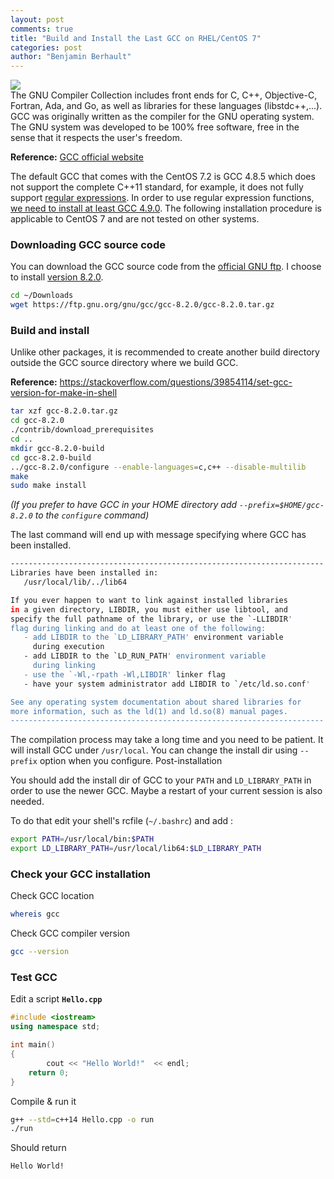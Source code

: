 ```yaml
---
layout: post
comments: true
title: "Build and Install the Last GCC on RHEL/CentOS 7"
categories: post
author: "Benjamin Berhault"
---
```


<div class="row">
  <div class="col grid s12 m6 l3">
    <img src="{{ '/images/gcc.png' | relative_url }}" class="responsive-img">
  </div>
  <div class="col grid s12 m6 l9 ">
    The GNU Compiler Collection includes front ends for C, C++, Objective-C, Fortran, Ada, and Go, as well as libraries for these languages (libstdc++,...). GCC was originally written as the compiler for the GNU operating system. The GNU system was developed to be 100% free software, free in the sense that it respects the user's freedom.
  </div>
</div>

<b>Reference:</b> [GCC official website](https://www.gnu.org/software/gcc/)


The default GCC that comes with the CentOS 7.2 is GCC 4.8.5 which does not support the complete C++11 standard, for example, it does not fully support [regular expressions](http://en.cppreference.com/w/cpp/regex). In order to use regular expression functions, [we need to install at least GCC 4.9.0](https://stackoverflow.com/a/8061172/6064933). The following installation procedure is applicable to CentOS 7 and are not tested on other systems.

<h3>Downloading GCC source code</h3>

You can download the GCC source code from the [official GNU ftp](https://ftp.gnu.org/gnu/gcc/). I choose to install [version 8.2.0](https://ftp.gnu.org/gnu/gcc/gcc-8.2.0/).

```bash
cd ~/Downloads
wget https://ftp.gnu.org/gnu/gcc/gcc-8.2.0/gcc-8.2.0.tar.gz
```

<h3>Build and install</h3>

Unlike other packages, it is recommended to create another build directory outside the GCC source directory where we build GCC.

<b>Reference:</b> https://stackoverflow.com/questions/39854114/set-gcc-version-for-make-in-shell
```bash
tar xzf gcc-8.2.0.tar.gz
cd gcc-8.2.0
./contrib/download_prerequisites
cd ..
mkdir gcc-8.2.0-build
cd gcc-8.2.0-build
../gcc-8.2.0/configure --enable-languages=c,c++ --disable-multilib
make
sudo make install
```

<i>(If you prefer to have GCC in your HOME directory add `--prefix=$HOME/gcc-8.2.0` to the `configure` command)</i>

The last command will end up with message specifying where GCC has been installed. 
```bash
----------------------------------------------------------------------
Libraries have been installed in:
   /usr/local/lib/../lib64

If you ever happen to want to link against installed libraries
in a given directory, LIBDIR, you must either use libtool, and
specify the full pathname of the library, or use the `-LLIBDIR'
flag during linking and do at least one of the following:
   - add LIBDIR to the `LD_LIBRARY_PATH' environment variable
     during execution
   - add LIBDIR to the `LD_RUN_PATH' environment variable
     during linking
   - use the `-Wl,-rpath -Wl,LIBDIR' linker flag
   - have your system administrator add LIBDIR to `/etc/ld.so.conf'

See any operating system documentation about shared libraries for
more information, such as the ld(1) and ld.so(8) manual pages.
----------------------------------------------------------------------
```

The compilation process may take a long time and you need to be patient. It will install GCC under <code>/usr/local</code>. You can change the install dir using <code>--prefix</code> option when you configure.
Post-installation

You should add the install dir of GCC to your <code>PATH</code> and <code>LD_LIBRARY_PATH</code> in order to use the newer GCC. Maybe a restart of your current session is also needed.

To do that edit your shell's rcfile (<code>~/.bashrc</code>) and add :
```bash
export PATH=/usr/local/bin:$PATH
export LD_LIBRARY_PATH=/usr/local/lib64:$LD_LIBRARY_PATH
```

<h3>Check your GCC installation</h3>

Check GCC location
```bash
whereis gcc
```

Check GCC compiler version
```bash
gcc --version
```

<h3>Test GCC</h3>

Edit a script <b>`Hello.cpp`</b>
```cpp
#include <iostream>
using namespace std;

int main()
{
    	cout << "Hello World!"  << endl;
	return 0;
}
```

Compile & run it
```bash
g++ --std=c++14 Hello.cpp -o run
./run 
```

Should return
```bash
Hello World!
```